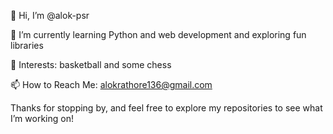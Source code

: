 👋 Hi, I’m @alok-psr

🌱 I’m currently learning Python and web development and exploring fun libraries

🏀 Interests: basketball and some chess

📫 How to Reach Me: alokrathore136@gmail.com

Thanks for stopping by, and feel free to explore my repositories to see what I’m working on!

<!---
alok-psr/alok-psr is a ✨ special ✨ repository because its `README.md` (this file) appears on your GitHub profile.
You can click the Preview link to take a look at your changes.
--->
